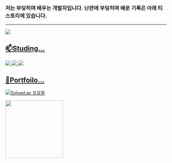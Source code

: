 ### 저는 부딪히며 배우는 개발자입니다. 난관에 부딪히며 배운 기록은 아래 티스토리에 있습니다.
-------------------------------------------------
<a href="https://lightcometrue.tistory.com/"><img src="https://img.shields.io/badge/Tistory-FFFFFF?style=flat-square&logo=tistory&logoColor=black"/>


## 📫Studing...<br/>
<img src="https://img.shields.io/badge/C++-00599C8?style=flat-square&logo=cplusplus&logoColor=white"/> <img src="https://img.shields.io/badge/Unity-FFFFFF?style=flat-square&logo=unity&logoColor=black"/> <img src="https://img.shields.io/badge/UnrealEngine-0E1128?style=flat-square&logo=unrealengine&logoColor=white"/>

## 🔭Portfoilo... <br/>

[![Solved.ac
프로필](http://mazassumnida.wtf/api/v2/generate_badge?boj=realslow96)](https://solved.ac/realslow96)
<p>
  <img height="180em" src="https://github-readme-stats.vercel.app/api/top-langs/?username=kazzha&layout=compact&bg_color=30,e96443,904e95&title_color=fff&text_color=fff">
</p>


<!--
**kazzha/kazzha** is a ✨ _special_ ✨ repository because its `README.md` (this file) appears on your GitHub profile.

Here are some ideas to get you started:

- 🔭 I’m currently working on ...
- 🌱 I’m currently learning ...
- 👯 I’m looking to collaborate on ...
- 🤔 I’m looking for help with ...
- 💬 Ask me about ...
- 📫 How to reach me: ...
- 😄 Pronouns: ...
- ⚡ Fun fact: ...
-->
